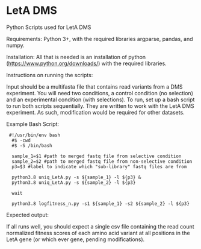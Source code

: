 # LetA DMS
Python Scripts used for LetA DMS

Requirements:
Python 3+, with the required libraries argparse, pandas, and numpy.

Installation:
All that is needed is an installation of python (https://www.python.org/downloads/) with the required libraries. 

Instructions on  running the scripts:

Input should be a multifasta file that contains read variants from a DMS experiment. You will need two conditions, a control condition (no selection) and an experimental condition (with selections). To run, set up a bash script to run both scripts sequentially. They are written to work with the LetA DMS experiment. As such, modification would be required for other datasets. 

Example Bash Script:
```
 #!/usr/bin/env bash
  #$ -cwd
  #$ -S /bin/bash

  sample_1=$1 #path to merged fastq file from selective condition
  sample_2=$2 #path to merged fastq file from non-selective condition
  p3=$3 #label to indicate which "sub-library" fastq files are from

  python3.8 uniq_LetA.py -s ${sample_1} -l ${p3} &
  python3.8 uniq_LetA.py -s ${sample_2} -l ${p3}

  wait

  python3.8 logfitness_n.py -s1 ${sample_1} -s2 ${sample_2} -l ${p3}
```


Expected output:

If all runs well, you should expect a single csv file containing the read count normalized fitness scores of each amino acid variant at all positions in the LetA gene (or which ever gene, pending modifications).


